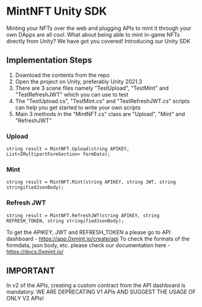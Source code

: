# MintNFT Unity SDK

Minting your NFTs over the web and plugging APIs to mint it through your own DApps are all cool. What about being able to mint in-game NFTs directly from Unity? We have got you covered! Introducing our Unity SDK

## Implementation Steps

1. Download the contents from the repo
2. Open the project on Unity, preferably Unity 2021.3
3. There are 3 scene files namely "TestUpload", "TestMint" and "TestRefreshJWT" which you can use to test
4. The "TestUpload.cs", "TestMint.cs" and "TestRefreshJWT.cs" scripts can help you get started to write your own scripts
5. Main 3 methods in the "MintNFT.cs" class are "Upload", "Mint" and "RefreshJWT"

### Upload
```
string result = MintNFT.Upload(string APIKEY, List<IMultipartFormSection> formData);
```
### Mint
```
string result = MintNFT.Mint(string APIKEY, string JWT, string stringifiedJsonBody);
```
### Refresh JWT
```
string result = MintNFT.RefreshJWT(string APIKEY, string REFRESH_TOKEN, string stringifiedJsonBody);
```

To get the APIKEY, JWT and REFRESH_TOKEN a please go to API dashboard - https://app.0xmint.io/create/api
To check the formats of the formdata, json body, etc. please check our documentation here - https://docs.0xmint.io/

## IMPORTANT
In v2 of the APIs, creating a custom contract from the API dashboard is mandatory.
WE ARE DEPRECATING V1 APIs AND SUGGEST THE USAGE OF ONLY V2 APIs!
